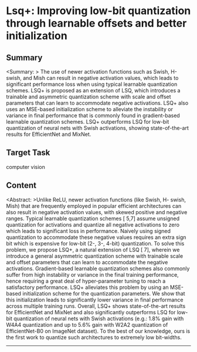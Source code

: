 # Lsq+: Improving low-bit quantization through learnable offsets and better initialization

## Summary

<Summary: > The use of newer activation functions such as Swish, H-swish, and Mish can result in negative activation values, which leads to significant performance loss when using typical learnable quantization schemes. LSQ+ is proposed as an extension of LSQ, which introduces a trainable and asymmetric quantization scheme with scale and offset parameters that can learn to accommodate negative activations. LSQ+ also uses an MSE-based initialization scheme to alleviate the instability or variance in final performance that is commonly found in gradient-based learnable quantization schemes. LSQ+ outperforms LSQ for low-bit quantization of neural nets with Swish activations, showing state-of-the-art results for EfficientNet and MixNet.


## Target Task

computer vision

## Content

<Abstract: >Unlike ReLU, newer activation functions (like Swish, H-
swish, Mish) that are frequently employed in popular efficient architectures can also result in negative activation values, with skewed positive and negative ranges. Typical learnable quantization schemes [ 5,7] assume unsigned quantization for activations and quantize all negative activations to zero which leads to significant loss in performance. Naively using signed quantization to accommodate these negative values requires an extra sign bit which is expensive for low-bit (2-, 3-, 4-bit) quantization. To solve this problem, we propose LSQ+, a natural extension of LSQ [ 7], wherein we introduce a general asymmetric quantization scheme with trainable scale and offset parameters that can learn to accommodate the negative activations. Gradient-based learnable quantization schemes also commonly suffer from high instability or variance in the final training performance, hence requiring a great deal of hyper-parameter tuning to reach a satisfactory performance. LSQ+ alleviates this problem by using an MSE-based initialization scheme for the quantization parameters. We show that this initialization leads to significantly lower variance in final performance across multiple training runs. Overall, LSQ+ shows state-of-the-art results for EfficientNet and MixNet and also significantly outperforms LSQ for low-bit quantization of neural nets with Swish activations (e.g.: 1.8% gain with W4A4 quantization and up to 5.6% gain with W2A2 quantization of EfficientNet-B0 on ImageNet dataset). To the best of our knowledge, ours is the first work to quantize such architectures to extremely low bit-widths.



---

